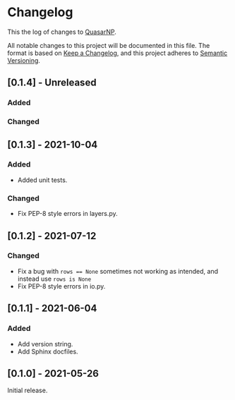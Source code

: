 # Changelog

This the log of changes to [QuasarNP](https://github.com/desihub/QuasarNP).

All notable changes to this project will be documented in this file.
The format is based on [Keep a Changelog](https://keepachangelog.com/en/1.0.0/),
and this project adheres to [Semantic Versioning](https://semver.org/spec/v2.0.0.html).

## [0.1.4] - Unreleased
### Added

### Changed


## [0.1.3] - 2021-10-04
### Added
- Added unit tests.

### Changed
- Fix PEP-8 style errors in layers.py.

## [0.1.2] - 2021-07-12
### Changed
- Fix a bug with `rows == None` sometimes not working as intended, and instead
use `rows is None`
- Fix PEP-8 style errors in io.py.


## [0.1.1] - 2021-06-04
### Added
- Add version string.
- Add Sphinx docfiles.

## [0.1.0] - 2021-05-26
Initial release.